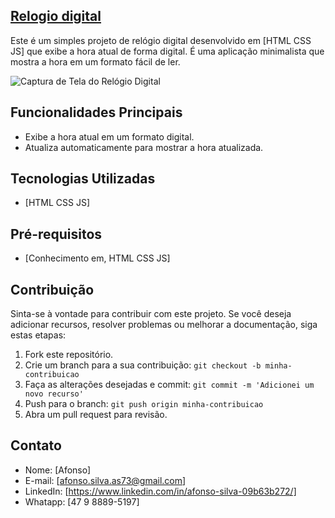 ## [Relogio digital](https://afonso-front-end.github.io/projeto_bancario/)

Este é um simples projeto de relógio digital desenvolvido em [HTML CSS JS] que exibe a hora atual de forma digital. É uma aplicação minimalista que mostra a hora em um formato fácil de ler.

![Captura de Tela do Relógio Digital](screenshot)

## Funcionalidades Principais

- Exibe a hora atual em um formato digital.
- Atualiza automaticamente para mostrar a hora atualizada.

## Tecnologias Utilizadas

- [HTML CSS JS]

## Pré-requisitos

- [Conhecimento em, HTML CSS JS]

## Contribuição

Sinta-se à vontade para contribuir com este projeto. Se você deseja adicionar recursos, resolver problemas ou melhorar a documentação, siga estas etapas:

1. Fork este repositório.
2. Crie um branch para a sua contribuição: `git checkout -b minha-contribuicao`
3. Faça as alterações desejadas e commit: `git commit -m 'Adicionei um novo recurso'`
4. Push para o branch: `git push origin minha-contribuicao`
5. Abra um pull request para revisão.


## Contato

- Nome: [Afonso]
- E-mail: [afonso.silva.as73@gmail.com]
- LinkedIn: [https://www.linkedin.com/in/afonso-silva-09b63b272/]
- Whatapp: [47 9 8889-5197]


 

